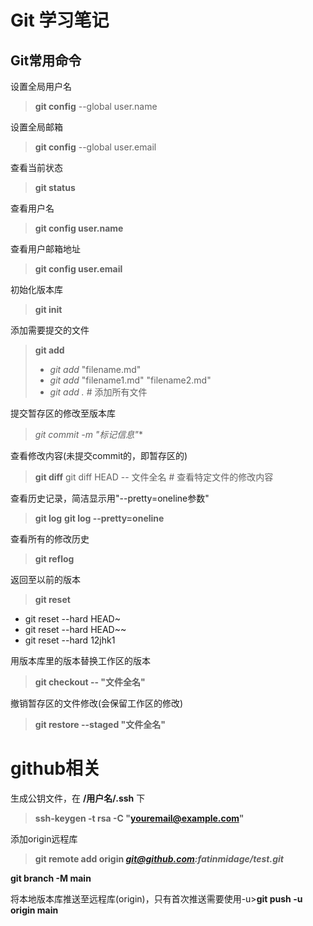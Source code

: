 # Git 学习笔记
## Git常用命令
设置全局用户名

> **git config** --global user.name

设置全局邮箱

> **git config** --global user.email

查看当前状态

> **git status**

查看用户名

> **git config user.name**

查看用户邮箱地址

> **git config user.email**

初始化版本库
> **git init**

添加需要提交的文件
> **git add**
> - *git add* "filename.md"
> - *git add* "filename1.md" "filename2.md"
> - *git add .* # 添加所有文件

提交暂存区的修改至版本库

> *git commit -m "标记信息"**

查看修改内容(未提交commit的，即暂存区的)
> **git diff**
>git diff HEAD -- 文件全名 # 查看特定文件的修改内容

查看历史记录，简洁显示用"--pretty=oneline参数"
> **git log**
> **git log --pretty=oneline**

查看所有的修改历史
> **git reflog**

 返回至以前的版本

> **git reset**
- git reset --hard HEAD~
- git reset --hard HEAD~~
- git reset --hard 12jhk1

用版本库里的版本替换工作区的版本
> **git checkout -- "文件全名"**

撤销暂存区的文件修改(会保留工作区的修改)

> **git restore --staged "文件全名"**

# github相关

生成公钥文件，在 **/用户名/.ssh** 下
> **ssh-keygen -t rsa -C "youremail@example.com"**

添加origin远程库
> **git remote add origin *git@github.com:fatinmidage/test.git***


**git branch -M main**

将本地版本库推送至远程库(origin)，只有首次推送需要使用-u>**git push -u origin main**

